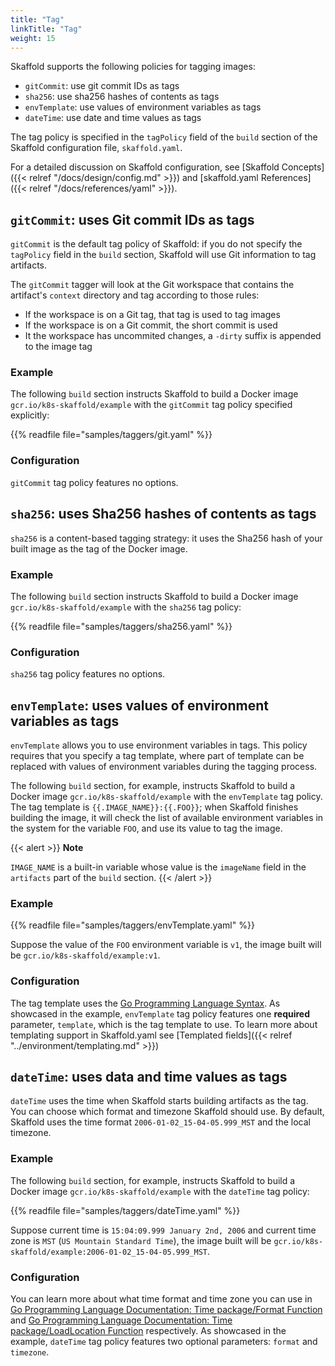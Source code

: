```yaml
---
title: "Tag"
linkTitle: "Tag"
weight: 15
---
```


Skaffold supports the following policies for tagging images:

* `gitCommit`: use git commit IDs as tags
* `sha256`: use sha256 hashes of contents as tags
* `envTemplate`: use values of environment variables as tags
* `dateTime`: use date and time values as tags

The tag policy is specified in the `tagPolicy` field of the `build` section of the
Skaffold configuration file, `skaffold.yaml`.

For a detailed discussion on Skaffold configuration, see
[Skaffold Concepts]({{< relref "/docs/design/config.md" >}}) and
[skaffold.yaml References]({{< relref "/docs/references/yaml" >}}).

## `gitCommit`: uses Git commit IDs as tags

`gitCommit` is the default tag policy of Skaffold: if you do not specify the
`tagPolicy` field in the `build` section, Skaffold will use Git information
to tag artifacts.

The `gitCommit` tagger will look at the Git workspace that contains
the artifact's `context` directory and tag according to those rules:

 + If the workspace is on a Git tag, that tag is used to tag images
 + If the workspace is on a Git commit, the short commit is used
 + It the workspace has uncommited changes, a `-dirty` suffix is appended to the image tag

### Example

The following `build` section instructs Skaffold to build a
Docker image `gcr.io/k8s-skaffold/example` with the `gitCommit` tag policy
specified explicitly:

{{% readfile file="samples/taggers/git.yaml" %}}

### Configuration

`gitCommit` tag policy features no options.

## `sha256`: uses Sha256 hashes of contents as tags

`sha256` is a content-based tagging strategy: it uses the Sha256 hash of
your built image as the tag of the Docker image.

### Example

The following `build` section instructs Skaffold to build a
Docker image `gcr.io/k8s-skaffold/example` with the `sha256` tag policy:

{{% readfile file="samples/taggers/sha256.yaml" %}}

### Configuration

`sha256` tag policy features no options.

## `envTemplate`: uses values of environment variables as tags

`envTemplate` allows you to use environment variables in tags. This
policy requires that you specify a tag template, where part of template
can be replaced with values of environment variables during the tagging
process.

The following `build` section, for example, instructs Skaffold to build a
Docker image `gcr.io/k8s-skaffold/example` with the `envTemplate`
tag policy. The tag template is `{{.IMAGE_NAME}}:{{.FOO}}`; when Skaffold
finishes building the image, it will check the list of available environment
variables in the system for the variable `FOO`, and use its value to tag the
image.

{{< alert >}}
<b>Note</b><br>

<code>IMAGE_NAME</code> is a built-in variable whose value is the <code>imageName</code> field in
the <code>artifacts</code> part of the <code>build</code> section.
{{< /alert >}}

### Example

{{% readfile file="samples/taggers/envTemplate.yaml" %}}

Suppose the value of the `FOO` environment variable is `v1`, the image built
will be `gcr.io/k8s-skaffold/example:v1`.

### Configuration

The tag template uses the [Go Programming Language Syntax](https://golang.org/pkg/text/template/).
As showcased in the example, `envTemplate` tag policy features one
**required** parameter, `template`, which is the tag template to use. To learn more about templating support in Skaffold.yaml see [Templated fields]({{< relref "../environment/templating.md" >}})

## `dateTime`: uses data and time values as tags

`dateTime` uses the time when Skaffold starts building artifacts as the
tag. You can choose which format and timezone Skaffold should use. By default,
Skaffold uses the time format `2006-01-02_15-04-05.999_MST` and the local
timezone.

### Example

The following `build` section, for example, instructs Skaffold to build a Docker
image `gcr.io/k8s-skaffold/example` with the `dateTime`
tag policy:

{{% readfile file="samples/taggers/dateTime.yaml" %}}

Suppose current time is `15:04:09.999 January 2nd, 2006` and current time zone
is `MST` (`US Mountain Standard Time`), the image built will
be `gcr.io/k8s-skaffold/example:2006-01-02_15-04-05.999_MST`.

### Configuration

You can learn more about what time format and time zone you can use in
[Go Programming Language Documentation: Time package/Format Function](https://golang.org/pkg/time#Time.Format) and
[Go Programming Language Documentation: Time package/LoadLocation Function](https://golang.org/pkg/time#LoadLocation) respectively. As showcased in the
example, `dateTime`
tag policy features two optional parameters: `format` and `timezone`.
